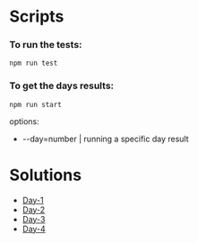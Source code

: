 # Scripts

### To run the tests:

`npm run test`

### To get the days results:

`npm run start`

options:

- --day=number | running a specific day result

# Solutions

- [Day-1](./src/calendar/day-1)
- [Day-2](./src/calendar/day-2)
- [Day-3](./src/calendar/day-3)
- [Day-4](./src/calendar/day-4)
